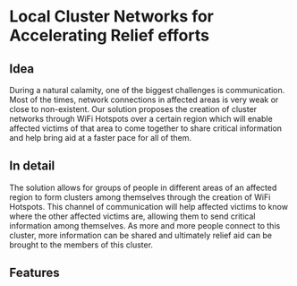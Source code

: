 # Local Cluster Networks for Accelerating Relief efforts

## Idea
During a natural calamity, one of the biggest challenges is communication. Most of the times, network connections in affected areas is very weak or close to non-existent. Our solution proposes the creation of cluster networks through WiFi Hotspots over a certain region which will enable affected victims of that area to come together to share critical information and help bring aid at a faster pace for all of them.

## In detail
The solution allows for groups of people in different areas of an affected region to form clusters among themselves through the creation of WiFi Hotspots. This channel of communication will help affected victims to know where the other affected victims are, allowing them to send critical information among themselves. As more and more people connect to this cluster, more information can be shared and ultimately relief aid can be brought to the members of this cluster.


## Features 
